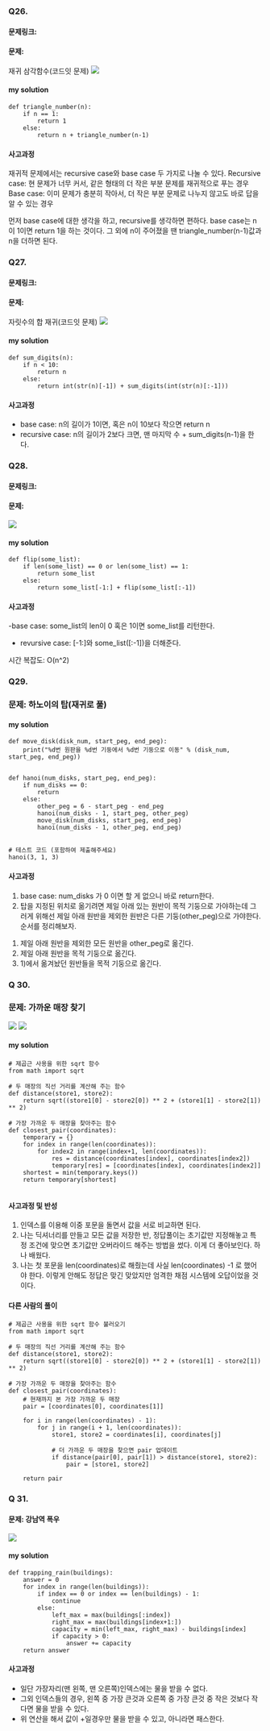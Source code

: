 ### Q26. 
#### 문제링크: 
#### 문제:
재귀 삼각함수(코드잇 문제)
![](https://images.velog.io/images/kpl5672/post/20ca2d92-8a21-4eec-8a85-0b1ce392f3c3/%E1%84%89%E1%85%B3%E1%84%8F%E1%85%B3%E1%84%85%E1%85%B5%E1%86%AB%E1%84%89%E1%85%A3%E1%86%BA%202021-04-08%20%E1%84%8B%E1%85%A9%E1%84%92%E1%85%AE%209.00.48.png)
#### my solution
```
def triangle_number(n):
    if n == 1:
        return 1
    else:
        return n + triangle_number(n-1)
```
#### 사고과정
재귀적 문제에서는 recursive case와 base case 두 가지로 나눌 수 있다.
Recursive case: 현 문제가 너무 커서, 같은 형태의 더 작은 부분 문제를 재귀적으로 푸는 경우
Base case: 이미 문제가 충분히 작아서, 더 작은 부분 문제로 나누지 않고도 바로 답을 알 수 있는 경우

먼저 base case에 대한 생각을 하고, recursive를 생각하면 편하다.
base case는 n이 1이면 return 1을 하는 것이다.
그 외에 n이 주어졌을 땐 triangle_number(n-1)값과 n을 더하면 된다.


### Q27. 
#### 문제링크: 
#### 문제:
자릿수의 합 재귀(코드잇 문제)
![](https://images.velog.io/images/kpl5672/post/20ca2d92-8a21-4eec-8a85-0b1ce392f3c3/%E1%84%89%E1%85%B3%E1%84%8F%E1%85%B3%E1%84%85%E1%85%B5%E1%86%AB%E1%84%89%E1%85%A3%E1%86%BA%202021-04-08%20%E1%84%8B%E1%85%A9%E1%84%92%E1%85%AE%209.00.48.png)
#### my solution
```
def sum_digits(n):
    if n < 10:
        return n
    else:
        return int(str(n)[-1]) + sum_digits(int(str(n)[:-1]))
```
#### 사고과정
- base case: n의 길이가 1이면, 혹은 n이 10보다 작으면 return n
- recursive case: n의 길이가 2보다 크면, 맨 마지막 수 + sum_digits(n-1)을 한다.

### Q28. 
#### 문제링크: 
#### 문제:
![](https://images.velog.io/images/kpl5672/post/3e1042f2-c661-4b09-923e-85da719a2dd9/%E1%84%89%E1%85%B3%E1%84%8F%E1%85%B3%E1%84%85%E1%85%B5%E1%86%AB%E1%84%89%E1%85%A3%E1%86%BA%202021-04-08%20%E1%84%8B%E1%85%A9%E1%84%92%E1%85%AE%2010.41.58.png)
#### my solution
```
def flip(some_list):
    if len(some_list) == 0 or len(some_list) == 1:
        return some_list
    else:
        return some_list[-1:] + flip(some_list[:-1])
```
#### 사고과정
-base case: some_list의 len이 0 혹은 1이면 some_list를 리턴한다.
- revursive case: [-1:]와 some_list([:-1])을 더해준다.

시간 복잡도:  O(n^2)


### Q29.
### 문제: 하노이의 탑(재귀로 풀)

#### my solution
```
def move_disk(disk_num, start_peg, end_peg):
    print("%d번 원판을 %d번 기둥에서 %d번 기둥으로 이동" % (disk_num, start_peg, end_peg))


def hanoi(num_disks, start_peg, end_peg):
    if num_disks == 0:
        return
    else:
        other_peg = 6 - start_peg - end_peg
        hanoi(num_disks - 1, start_peg, other_peg)
        move_disk(num_disks, start_peg, end_peg)
        hanoi(num_disks - 1, other_peg, end_peg)


# 테스트 코드 (포함하여 제출해주세요)
hanoi(3, 1, 3)
```

#### 사고과정
1. base case: num_disks 가 0 이면 할 게 없으니 바로 return한다.
2. 탑을 지정된 위치로 옮기려면 제일 아래 있는 원반이 목적 기둥으로 가야하는데 그러게 위해선 제일 아래 원반을 제외한 원반은 다른 기둥(other_peg)으로 가야한다.
순서를 정리해보자.
1) 제일 아래 원반을 제외한 모든 원반을 other_peg로 옮긴다.
2) 제일 아래 원반을 목적 기둥으로 옮긴다.
3) 1)에서 옮겨놨던 원반들을 목적 기둥으로 옮긴다.

### Q 30.
### 문제: 가까운 매장 찾기
![](https://images.velog.io/images/kpl5672/post/1bd6c248-07f0-4f1f-adaa-c5157c6d07e4/%E1%84%89%E1%85%B3%E1%84%8F%E1%85%B3%E1%84%85%E1%85%B5%E1%86%AB%E1%84%89%E1%85%A3%E1%86%BA%202021-04-11%20%E1%84%8B%E1%85%A9%E1%84%8C%E1%85%A5%E1%86%AB%208.06.11.png)
![](https://images.velog.io/images/kpl5672/post/52635ddc-8d3f-4814-ba1e-513c07e175a6/%E1%84%89%E1%85%B3%E1%84%8F%E1%85%B3%E1%84%85%E1%85%B5%E1%86%AB%E1%84%89%E1%85%A3%E1%86%BA%202021-04-11%20%E1%84%8B%E1%85%A9%E1%84%8C%E1%85%A5%E1%86%AB%208.06.15.png)

#### my solution
```
# 제곱근 사용을 위한 sqrt 함수
from math import sqrt

# 두 매장의 직선 거리를 계산해 주는 함수
def distance(store1, store2):
    return sqrt((store1[0] - store2[0]) ** 2 + (store1[1] - store2[1]) ** 2)

# 가장 가까운 두 매장을 찾아주는 함수
def closest_pair(coordinates):
    temporary = {}
    for index in range(len(coordinates)):
        for index2 in range(index+1, len(coordinates)):
            res = distance(coordinates[index], coordinates[index2])
            temporary[res] = [coordinates[index], coordinates[index2]]
    shortest = min(temporary.keys())
    return temporary[shortest]
            
```

#### 사고과정 및 반성
1. 인덱스를 이용해 이중 포문을 돌면서 값을 서로 비교하면 된다.
2. 나는 딕셔너리를 만들고 모든 값을 저장한 반, 정답풀이는 초기값만 지정해놓고 특정 조건에 맞으면 초기값만 오버라이드 해주는 방법을 썼다. 이게 더 좋아보인다. 하나 배웠다.
3. 나는 첫 포문을 len(coordinates)로 해줬는데 사실 len(coordinates) -1 로 했어야 한다. 이렇게 안해도 정답은 맞긴 맞았지만 엄격한 채점 시스템에 오답이었을 것이다.

#### 다른 사람의 풀이
```
# 제곱근 사용을 위한 sqrt 함수 불러오기
from math import sqrt

# 두 매장의 직선 거리를 계산해 주는 함수
def distance(store1, store2):
    return sqrt((store1[0] - store2[0]) ** 2 + (store1[1] - store2[1]) ** 2)

# 가장 가까운 두 매장을 찾아주는 함수
def closest_pair(coordinates):
    # 현재까지 본 가장 가까운 두 매장
    pair = [coordinates[0], coordinates[1]]
  
    for i in range(len(coordinates) - 1):
        for j in range(i + 1, len(coordinates)):
            store1, store2 = coordinates[i], coordinates[j]

            # 더 가까운 두 매장을 찾으면 pair 업데이트
            if distance(pair[0], pair[1]) > distance(store1, store2):
                pair = [store1, store2]

    return pair
```


### Q 31.
#### 문제: 강남역 폭우
![](https://images.velog.io/images/kpl5672/post/dcd75d00-6d74-4ba1-ac69-73f143f4faa0/%E1%84%89%E1%85%B3%E1%84%8F%E1%85%B3%E1%84%85%E1%85%B5%E1%86%AB%E1%84%89%E1%85%A3%E1%86%BA%202021-04-11%20%E1%84%8B%E1%85%A9%E1%84%92%E1%85%AE%203.14.18.png)
#### my solution
```
def trapping_rain(buildings):
    answer = 0
    for index in range(len(buildings)):
        if index == 0 or index == len(buildings) - 1:
            continue
        else:
            left_max = max(buildings[:index])
            right_max = max(buildings[index+1:])
            capacity = min(left_max, right_max) - buildings[index]
            if capacity > 0:
                answer += capacity
    return answer
```
#### 사고과정
- 일단 가장자리(맨 왼쪽, 맨 오른쪽)인덱스에는 물을 받을 수 없다.
- 그외 인덱스들의 경우, 왼쪽 중 가장 큰것과 오른쪽 중 가장 큰것 중 작은 것보다 작다면 물을 받을 수 있다.
- 위 연산을 해서 값이 +일경우만 물을 받을 수 있고, 아니라면 패스한다.


